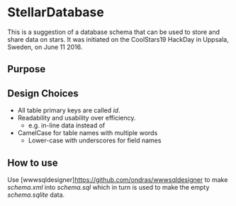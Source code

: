 # StellarDatabase
This is a suggestion of a database schema that can be used to store and share data on stars. It was initiated on the CoolStars19 HackDay in Uppsala, Sweden, on June 11 2016.

## Purpose


## Design Choices

* All table primary keys are called _id_.
* Readability and usability over efficiency.
  * e.g. in-line data instead of
* CamelCase for table names with multiple words
  * Lower-case with underscores for field names

## How to use
Use [wwwsqldesigner]https://github.com/ondras/wwwsqldesigner to make _schema.xml_ into _schema.sql_ which in turn is used to make the empty _schema.sqlite_ data.
